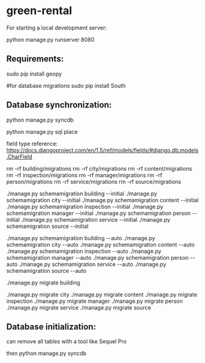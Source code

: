 green-rental
============

For starting a local development server:

python manage.py runserver 8080


Requirements:
-----------------

sudo pip install geopy

#for database migrations
sudo pip install South



Database synchronization:
----------------------------------

python manage.py syncdb

python manage.py sql place

field type reference:
https://docs.djangoproject.com/en/1.5/ref/models/fields/#django.db.models.CharField


rm -rf building/migrations
rm -rf city/migrations
rm -rf content/migrations
rm -rf inspection/migrations
rm -rf manager/migrations
rm -rf person/migrations
rm -rf service/migrations
rm -rf source/migrations

./manage.py schemamigration building --initial
./manage.py schemamigration city --initial
./manage.py schemamigration content --initial
./manage.py schemamigration inspection --initial
./manage.py schemamigration manager --initial
./manage.py schemamigration person --initial
./manage.py schemamigration service --initial
./manage.py schemamigration source --initial

./manage.py schemamigration building --auto
./manage.py schemamigration city --auto
./manage.py schemamigration content --auto
./manage.py schemamigration inspection --auto
./manage.py schemamigration manager --auto
./manage.py schemamigration person --auto
./manage.py schemamigration service --auto
./manage.py schemamigration source --auto

./manage.py migrate building

./manage.py migrate city
./manage.py migrate content
./manage.py migrate inspection
./manage.py migrate manager
./manage.py migrate person
./manage.py migrate service
./manage.py migrate source

Database initialization:
----------------------------------

can remove all tables with a tool like Sequel Pro

then 
python manage.py syncdb
